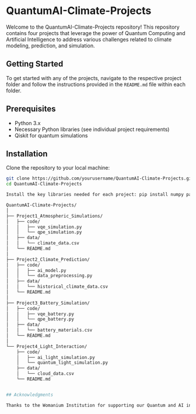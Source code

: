 # QuantumAI-Climate-Projects

Welcome to the QuantumAI-Climate-Projects repository! This repository contains four projects that leverage the power of Quantum Computing and Artificial Intelligence to address various challenges related to climate modeling, prediction, and simulation.

## Getting Started

To get started with any of the projects, navigate to the respective project folder and follow the instructions provided in the `README.md` file within each folder.

## Prerequisites

- Python 3.x
- Necessary Python libraries (see individual project requirements)
- Qiskit for quantum simulations

## Installation

Clone the repository to your local machine:

```bash
git clone https://github.com/yourusername/QuantumAI-Climate-Projects.git
cd QuantumAI-Climate-Projects

Install the key libraries needed for each project: pip install numpy pandas scikit-learn qiskit

QuantumAI-Climate-Projects/
│
├── Project1_Atmospheric_Simulations/
│   ├── code/
│   │   ├── vqe_simulation.py
│   │   └── qpe_simulation.py
│   ├── data/
│   │   └── climate_data.csv
│   └── README.md
│
├── Project2_Climate_Prediction/
│   ├── code/
│   │   ├── ai_model.py
│   │   └── data_preprocessing.py
│   ├── data/
│   │   └── historical_climate_data.csv
│   └── README.md
│
├── Project3_Battery_Simulation/
│   ├── code/
│   │   ├── vqe_battery.py
│   │   └── qpe_battery.py
│   ├── data/
│   │   └── battery_materials.csv
│   └── README.md
│
└── Project4_Light_Interaction/
    ├── code/
    │   ├── ai_light_simulation.py
    │   └── quantum_light_simulation.py
    ├── data/
    │   └── cloud_data.csv
    └── README.md


## Acknowledgments

Thanks to the Womanium Institution for supporting our Quantum and AI initiatives.
